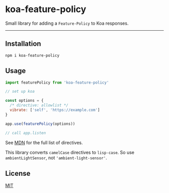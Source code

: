 # koa-feature-policy

Small library for adding a `Feature-Policy` to Koa responses.

--------

## Installation

`npm i koa-feature-policy`

## Usage

```javascript
import featurePolicy from 'koa-feature-policy'

// set up koa

const options = {
  /* directive: allowlist */
  vibrate: ['self', 'https://example.com']
}

app.use(featurePolicy(options))

// call app.listen
```

See [MDN](https://developer.mozilla.org/en-US/docs/Web/HTTP/Headers/Feature-Policy) for the full list of directives.

This library converts `camelCase` directives to `lisp-case`. So use
`ambientLightSensor`, not `'ambient-light-sensor'`.

## License

[MIT](./LICENSE.md)
